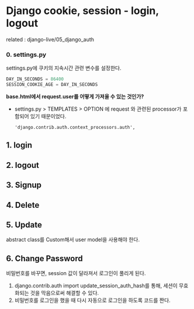 # Django cookie, session - login, logout

related : django-live/05_django_auth

### 0. settings.py

settings.py에 쿠키의 지속시간 관련 변수를 설정한다.

```python
DAY_IN_SECONDS = 86400
SESSION_COOKIE_AGE = DAY_IN_SECONDS
```

**base.html에서 request.user를 어떻게 가져올 수 있는 것인가?**

- settings.py > TEMPLATES > OPTION 에 request 와 관련된 processor가 포함되어 있기 때문이었다.

  ```
  'django.contrib.auth.context_processors.auth',
  ```


## 1. login

## 2. logout

## 3. Signup

## 4. Delete

## 5. Update

abstract class를 Custom해서 user model을 사용해야 한다.

## 6. Change Password

비밀번호를 바꾸면, session 값이 달라져서 로그인이 풀리게 된다.

1. django.contrib.auth import update_session_auth_hash를 통해, 세션이 무효화되는 것을 막음으로써 해결할 수 있다.
2. 비밀번호를 로그인을 했을 때 다시 자동으로 로그인을 하도록 코드를 짠다.

